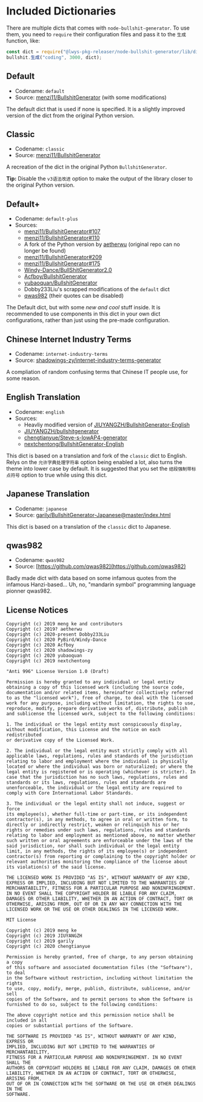 # Included Dictionaries

There are multiple dicts that comes with `node-bullshit-generator`.
To use them, you need to `require` their configuration files and pass it to the `生成` function, like:

```javascript
const dict = require("@lwys-pkg-releaser/node-bullshit-generator/lib/dict/{codename}/配置.js");
bullshit.生成("coding", 3000, dict);
```

## Default

-   Codename: `default`
-   Source: [menzi11/BullshitGenerator](https://github.com/menzi11/BullshitGenerator/blob/master/data.json) (with some modifications)

The default dict that is used if none is specified. It is a slightly improved version of the dict from the original Python version.

## Classic

-   Codename: `classic`
-   Source: [menzi11/BullshitGenerator](https://github.com/menzi11/BullshitGenerator/blob/master/data.json)

A recreation of the dict in the original Python `BullshitGenerator`.

**Tip:** Disable the `v3语法改进` option to make the output of the library closer to the original Python version.

## Default+

-   Codename: `default-plus`
-   Sources:
    -   [menzi11/BullshitGenerator#107](https://github.com/liutongyang/BullshitGenerator/blob/master/data.json)
    -   [menzi11/BullshitGenerator#110](https://github.com/NagisaVon/BullshitGenerator/blob/master/data.json)
    -   A fork of the Python version by [aetherwu](https://github.com/aetherwu) (original repo can no longer be found)
    -   [menzi11/BullshitGenerator#209](https://github.com/fslongjin/BullshitGenerator/blob/master/data.json)
    -   [menzi11/BullshitGenerator#175](https://github.com/menzi11/BullshitGenerator/blob/82f9ba333e2b5cf6bd47d9026bb77335c5987d6f/data.json)
    -   [Windy-Dance/BullShitGenerator2.0](https://github.com/Windy-Dance/BullShitGenerator2.0/blob/master/data.json)
    -   [Acfboy/BullshitGenerator](https://github.com/Acfboy/BullshitGenerator/blob/master/data.json)
    -   [yubaoquan/BullshitGenerator](https://github.com/yubaoquan/BullshitGenerator/blob/master/src/data.ts)
    -   Dobby233Liu's scrapped modifications of the `default` dict
    -   [qwas982](https://github.com/qwas982) (their quotes can be disabled)

The Default dict, but with some _new and cool_ stuff inside.
It is recommended to use components in this dict in your own dict configurations, rather than just using the pre-made configuration.

## Chinese Internet Industry Terms

-   Codename: `internet-industry-terms`
-   Source: [shadowings-zy/internet-industry-terms-generator](https://github.com/shadowings-zy/internet-industry-terms-generator/blob/master/index.js)

A compliation of random confusing terms that Chinese IT people use, for some reason.

## English Translation

-   Codename: `english`
-   Sources:
    -   Heavliy modified version of [JIUYANGZH/BullshitGenerator-English](https://github.com/JIUYANGZH/BullshitGenerator-English/blob/master/bullshitgenerator_English/bullshit_generator.csv)
    -   [JIUYANGZH/bullshitgenerator](https://github.com/JIUYANGZH/bullshitgenerator/blob/master/bullshit_generator.csv)
    -   [chengtianyue/Steve-s-lowAP4-generator](https://github.com/chengtianyue/Steve-s-lowAP4-generator/blob/master/SteveslowAP4generator.csv)
    -   [nextchentong/BullshitGenerator-English](https://github.com/nextchentong/BullshitGenerator-English/blob/master/src/language/en.js)

This dict is based on a translation and fork of the `classic` dict to English. Relys on the `允许字典处理字符串` option being enabled a lot, also turns the theme into lower case by default. It is suggested that you set the `结段强制带标点符号` option to true while using this dict.

## Japanese Translation

-   Codename: `japanese`
-   Source: [garily/BullshitGenerator-Japanese@master/index.html](https://github.com/garily/BullshitGenerator-Japanese/blob/master/index.html)

This dict is based on a translation of the `classic` dict to Japanese.

## qwas982

-   Codename: `qwas982`
-   Source: [https://github.com/qwas982](https://github.com/qwas982)

Badly made dict with data based on some infamous quotes from the infamous Hanzi-based... Uh, no, "mandarin symbol" programming language pionner qwas982.

## License Notices

```
Copyright (c) 2019 meng ke and contributors
Copyright (c) 2019? aetherwu
Copyright (c) 2020-present Dobby233Liu
Copyright (c) 2020 PyBird/Windy-Dance
Copyright (c) 2020 Acfboy
Copyright (c) 2020 shadowings-zy
Copyright (c) 2020 yubaoquan
Copyright (c) 2019 nextchentong

"Anti 996" License Version 1.0 (Draft)

Permission is hereby granted to any individual or legal entity
obtaining a copy of this licensed work (including the source code,
documentation and/or related items, hereinafter collectively referred
to as the "licensed work"), free of charge, to deal with the licensed
work for any purpose, including without limitation, the rights to use,
reproduce, modify, prepare derivative works of, distribute, publish
and sublicense the licensed work, subject to the following conditions:

1. The individual or the legal entity must conspicuously display,
without modification, this License and the notice on each redistributed
or derivative copy of the Licensed Work.

2. The individual or the legal entity must strictly comply with all
applicable laws, regulations, rules and standards of the jurisdiction
relating to labor and employment where the individual is physically
located or where the individual was born or naturalized; or where the
legal entity is registered or is operating (whichever is stricter). In
case that the jurisdiction has no such laws, regulations, rules and
standards or its laws, regulations, rules and standards are
unenforceable, the individual or the legal entity are required to
comply with Core International Labor Standards.

3. The individual or the legal entity shall not induce, suggest or force
its employee(s), whether full-time or part-time, or its independent
contractor(s), in any methods, to agree in oral or written form, to
directly or indirectly restrict, weaken or relinquish his or her
rights or remedies under such laws, regulations, rules and standards
relating to labor and employment as mentioned above, no matter whether
such written or oral agreements are enforceable under the laws of the
said jurisdiction, nor shall such individual or the legal entity
limit, in any methods, the rights of its employee(s) or independent
contractor(s) from reporting or complaining to the copyright holder or
relevant authorities monitoring the compliance of the license about
its violation(s) of the said license.

THE LICENSED WORK IS PROVIDED "AS IS", WITHOUT WARRANTY OF ANY KIND,
EXPRESS OR IMPLIED, INCLUDING BUT NOT LIMITED TO THE WARRANTIES OF
MERCHANTABILITY, FITNESS FOR A PARTICULAR PURPOSE AND NONINFRINGEMENT.
IN NO EVENT SHALL THE COPYRIGHT HOLDER BE LIABLE FOR ANY CLAIM,
DAMAGES OR OTHER LIABILITY, WHETHER IN AN ACTION OF CONTRACT, TORT OR
OTHERWISE, ARISING FROM, OUT OF OR IN ANY WAY CONNECTION WITH THE
LICENSED WORK OR THE USE OR OTHER DEALINGS IN THE LICENSED WORK.
```

```
MIT License

Copyright (c) 2019 meng ke
Copyright (c) 2019 JIUYANGZH
Copyright (c) 2019 garily
Copyright (c) 2020 chengtianyue

Permission is hereby granted, free of charge, to any person obtaining a copy
of this software and associated documentation files (the "Software"), to deal
in the Software without restriction, including without limitation the rights
to use, copy, modify, merge, publish, distribute, sublicense, and/or sell
copies of the Software, and to permit persons to whom the Software is
furnished to do so, subject to the following conditions:

The above copyright notice and this permission notice shall be included in all
copies or substantial portions of the Software.

THE SOFTWARE IS PROVIDED "AS IS", WITHOUT WARRANTY OF ANY KIND, EXPRESS OR
IMPLIED, INCLUDING BUT NOT LIMITED TO THE WARRANTIES OF MERCHANTABILITY,
FITNESS FOR A PARTICULAR PURPOSE AND NONINFRINGEMENT. IN NO EVENT SHALL THE
AUTHORS OR COPYRIGHT HOLDERS BE LIABLE FOR ANY CLAIM, DAMAGES OR OTHER
LIABILITY, WHETHER IN AN ACTION OF CONTRACT, TORT OR OTHERWISE, ARISING FROM,
OUT OF OR IN CONNECTION WITH THE SOFTWARE OR THE USE OR OTHER DEALINGS IN THE
SOFTWARE.
```
